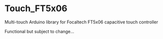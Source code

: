 # Touch_FT5x06
Multi-touch Arduino library for Focaltech FT5x06 capacitive touch controller

Functional but subject to change...
